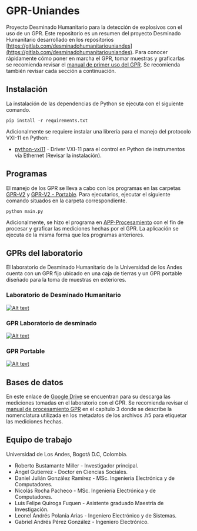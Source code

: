 # GPR-Uniandes

Proyecto Desminado Humanitario para la detección de explosivos con el uso de un GPR. Este repositorio es un resumen del proyecto Desminado Humanitario desarrollado en los repositorios [https://gitlab.com/desminadohumanitariouniandes](https://gitlab.com/desminadohumanitariouniandes). Para conocer rápidamente cómo poner en marcha el GPR, tomar muestras y graficarlas se recomienda revisar el [manual de primer uso del GPR](https://github.com/gdh-uniandes/GPR-Uniandes/blob/main/manuales/Manual_Primer_Uso.pdf). Se recomienda también revisar cada sección a continuación.


## Instalación

La instalación de las dependencias de Python se ejecuta con el siguiente comando.

```
pip install -r requirements.txt
```

Adicionalmente se requiere instalar una librería para el manejo del protocolo VXI-11 en Python:

* [python-vxi11](https://github.com/python-ivi/python-vxi11) - Driver VXI-11 para el control en Python de instrumentos vía Ethernet (Revisar la instalación).

## Programas

El manejo de los GPR se lleva a cabo con los programas en las carpetas [GPR-V2](https://github.com/gdh-uniandes/GPR-Uniandes/tree/main/GPR-V2) y [GPR-V2 - Portable](https://github.com/gdh-uniandes/GPR-Uniandes/tree/main/GPR-V2-Portable). Para ejecutarlos, ejecutar el siguiente comando situados en la carpeta correspondiente.

```
python main.py
```

Adicionalmente, se hizo el programa en [APP-Procesamiento]() con el fin de procesar y graficar las mediciones hechas por el GPR. La aplicación se ejecuta de la misma forma que los programas anteriores.

## GPRs del laboratorio
El laboratorio de Desminado Humanitario de la Universidad de los Andes cuenta con un GPR fijo ubicado en una caja de tierras y un GPR portable diseñado para la toma de muestras en exteriores.

### Laboratorio de Desminado Humanitario

[![Alt text](https://img.youtube.com/vi/nFN6xrzAZf0/0.jpg)](https://www.youtube.com/watch?v=nFN6xrzAZf0)

### GPR Laboratorio de desminado 

[![Alt text](https://img.youtube.com/vi/YYFIdmVp42w/0.jpg)](https://www.youtube.com/watch?v=YYFIdmVp42w)

### GPR Portable

[![Alt text](https://img.youtube.com/vi/uP6CfT2qYKs/0.jpg)](https://www.youtube.com/watch?v=uP6CfT2qYKs)

## Bases de datos
En este enlace de [Google Drive](https://drive.google.com/drive/u/1/folders/1AtGNdvX9DbkHRUMq4o7JJagvuWf7gbRh) se encuentran para su descarga las mediciones tomadas en el laboratorio con el GPR. Se recomienda revisar el [manual de procesamiento GPR](https://github.com/gdh-uniandes/GPR-Uniandes/blob/main/manuales/01%20procesamiento%20de%20datos%20de%20GPR.pdf) en el capítulo 3 donde se describe la nomenclatura utilizada en los metadatos de los archivos .h5 para etiquetar las mediciones hechas.



## Equipo de trabajo

Universidad de Los Andes, Bogotá D.C, Colombia.

* Roberto Bustamante Miller - Investigador principal.
* Ángel Gutierrez - Doctor en Ciencias Sociales.
* Daniel Julián González Ramírez - MSc. Ingeniería Electrónica y de Computadores.
* Nicolás Rocha Pacheco - MSc. Ingeniería Electrónica y de Computadores.
* Luis Felipe Quiroga Fuquen - Asistente graduado Maestría de Investigación.
* Leonel Andrés Polanía Arias - Ingeniero Electrónico y de Sistemas.
* Gabriel Andrés Pérez González - Ingeniero Electrónico.
